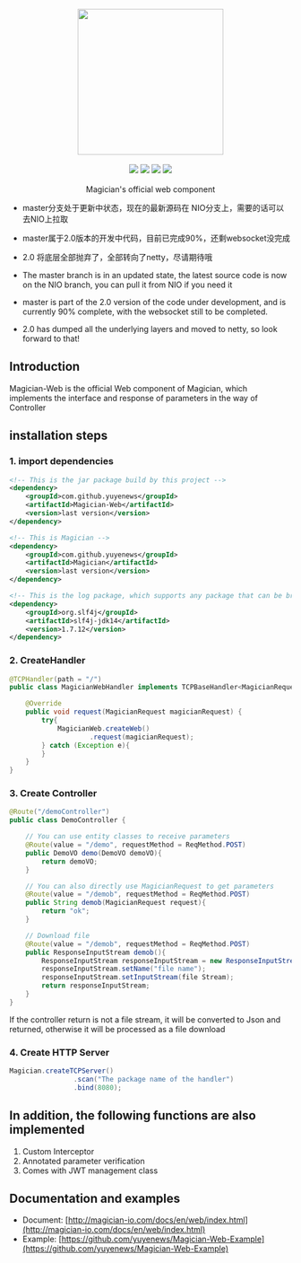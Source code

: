 <br/>

<div align=center>
<img width="260px;" src="http://magician-io.com/img/logo-white.png"/>
</div>

<br/>

<div align=center>

<img src="https://img.shields.io/badge/licenes-MIT-brightgreen.svg"/>
<img src="https://img.shields.io/badge/jdk-11+-brightgreen.svg"/>
<img src="https://img.shields.io/badge/maven-3.5.4+-brightgreen.svg"/>
<img src="https://img.shields.io/badge/release-master-brightgreen.svg"/>

</div>
<br/>

<div align=center>
Magician's official web component
</div>

- master分支处于更新中状态，现在的最新源码在 NIO分支上，需要的话可以去NIO上拉取
- master属于2.0版本的开发中代码，目前已完成90%，还剩websocket没完成
- 2.0 将底层全部抛弃了，全部转向了netty，尽请期待哦

- The master branch is in an updated state, the latest source code is now on the NIO branch, you can pull it from NIO if you need it
- master is part of the 2.0 version of the code under development, and is currently 90% complete, with the websocket still to be completed.
- 2.0 has dumped all the underlying layers and moved to netty, so look forward to that!



## Introduction

Magician-Web is the official Web component of Magician, which implements the interface and response of parameters in the way of Controller

## installation steps

### 1. import dependencies

```xml
<!-- This is the jar package build by this project -->
<dependency>
    <groupId>com.github.yuyenews</groupId>
    <artifactId>Magician-Web</artifactId>
    <version>last version</version>
</dependency>

<!-- This is Magician -->
<dependency>
    <groupId>com.github.yuyenews</groupId>
    <artifactId>Magician</artifactId>
    <version>last version</version>
</dependency>

<!-- This is the log package, which supports any package that can be bridged with slf4j -->
<dependency>
    <groupId>org.slf4j</groupId>
    <artifactId>slf4j-jdk14</artifactId>
    <version>1.7.12</version>
</dependency>
```

### 2. CreateHandler

```java
@TCPHandler(path = "/")
public class MagicianWebHandler implements TCPBaseHandler<MagicianRequest> {

    @Override
    public void request(MagicianRequest magicianRequest) {
        try{
            MagicianWeb.createWeb()
                    .request(magicianRequest);
        } catch (Exception e){
        }
    }
}
```

### 3. Create Controller

```java
@Route("/demoController")
public class DemoController {

	// You can use entity classes to receive parameters
	@Route(value = "/demo", requestMethod = ReqMethod.POST)
	public DemoVO demo(DemoVO demoVO){
		return demoVO;
	}

	// You can also directly use MagicianRequest to get parameters
	@Route(value = "/demob", requestMethod = ReqMethod.POST)
	public String demob(MagicianRequest request){
		return "ok";
	}

	// Download file
	@Route(value = "/demob", requestMethod = ReqMethod.POST)
	public ResponseInputStream demob(){
		ResponseInputStream responseInputStream = new ResponseInputStream();
		responseInputStream.setName("file name");
		responseInputStream.setInputStream(file Stream);
		return responseInputStream;
	}
}
```

If the controller return is not a file stream, it will be converted to Json and returned, otherwise it will be processed as a file download

### 4. Create HTTP Server

```java
Magician.createTCPServer()
                .scan("The package name of the handler")
                .bind(8080);
```

## In addition, the following functions are also implemented

1. Custom Interceptor
2. Annotated parameter verification
3. Comes with JWT management class

## Documentation and examples
- Document: [http://magician-io.com/docs/en/web/index.html](http://magician-io.com/docs/en/web/index.html)
- Example: [https://github.com/yuyenews/Magician-Web-Example](https://github.com/yuyenews/Magician-Web-Example)